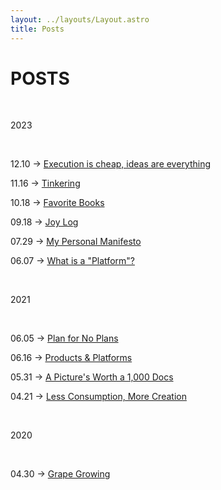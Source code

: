 ```yaml
---
layout: ../layouts/Layout.astro
title: Posts
---
```


# POSTS

<br>

2023

<br>

12.10 → [Execution is cheap, ideas are everything](/posts/execution)

11.16 → [Tinkering](/posts/tinkering)

10.18 → [Favorite Books](/posts/favorite-books)

09.18 → [Joy Log](/posts/joy)

07.29 → [My Personal Manifesto](/posts/manifesto)

06.07 → [What is a "Platform"?](/posts/platform)

<br>

2021

<br>

06.05 → [Plan for No Plans](/posts/plan)

06.16 → [Products & Platforms](/posts/products-platforms)

05.31 → [A Picture's Worth a 1,000 Docs](/posts/1000-words)

04.21 → [Less Consumption, More Creation](/posts/less-consumption)

<br>

2020

<br>

04.30 → [Grape Growing](/posts/grape-growing)